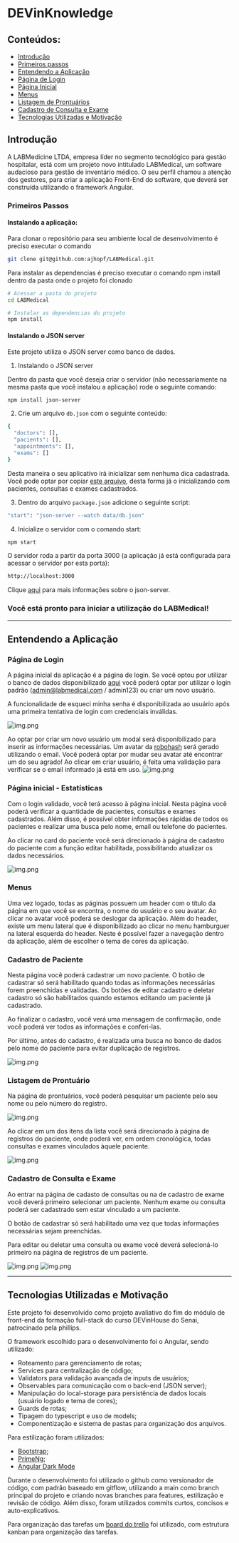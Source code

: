 # DEVinKnowledge

## Conteúdos:

- [Introdução](#introdução)
- [Primeiros passos](#primeiros-passos)
- [Entendendo a Aplicação](#entendendo-a-aplicação)
- [Página de Login](#página-de-login)
- [Página Inicial](#página-inicial---estatísticas)
- [Menus](#menus)
- [Listagem de Prontuários](#listagem-de-prontuário)
- [Cadastro de Consulta e Exame](#cadastro-de-consulta-e-exame)
- [Tecnologias Utilizadas e Motivação](#tecnologias-utilizadas-e-motivação)


## Introdução

A LABMedicine LTDA, empresa líder no segmento tecnológico para gestão hospitalar, está com um projeto novo intitulado LABMedical, um software audacioso para gestão de inventário médico. O seu perfil chamou a atenção dos gestores, para criar a aplicação Front-End do software, que deverá ser construída utilizando o framework Angular.

### Primeiros Passos

#### Instalando a aplicação:

Para clonar o repositório para seu ambiente local de desenvolvimento é preciso executar o comando

```bash 
git clone git@github.com:ajhopf/LABMedical.git
```

Para instalar as dependencias é preciso executar o comando npm install dentro da pasta onde o projeto foi clonado

```bash
# Acessar a pasta do projeto
cd LABMedical

# Instalar as dependencias do projeto
npm install
```

#### Instalando o JSON server

Este projeto utiliza o JSON server como banco de dados.

1) Instalando o JSON server

Dentro da pasta que você deseja criar o servidor (não necessariamente na mesma pasta que você instalou a aplicação) rode o seguinte comando:

```bash
npm install json-server
```

2) Crie um arquivo `db.json` com o seguinte conteúdo:

```bash
{
  "doctors": [],
  "pacients": [],
  "appointments": [],
  "exams": []
}
```
Desta maneira o seu aplicativo irá inicializar sem nenhuma dica cadastrada.
Você pode optar por copiar [este arquivo](https://github.com/ajhopf/json-server/blob/main/data/db.json), desta forma já o inicializando com pacientes, consultas e exames cadastrados.

3) Dentro do arquivo `package.json` adicione o seguinte script:

```bash
"start": "json-server --watch data/db.json"
```

4) Inicialize o servidor com o comando start:

```bash
npm start
```

O servidor roda a partir da porta 3000 (a aplicação já está configurada para acessar o servidor por esta porta):

```bash
http://localhost:3000
```

Clique [aqui](https://github.com/typicode/json-server) para mais informações sobre o json-server.

### Você está pronto para iniciar a utilização do LABMedical!

<hr>

## Entendendo a Aplicação

### Página de Login

A página inicial da aplicação é a página de login. Se você optou por utilizar o banco de dados disponibilizado [aqui](https://github.com/ajhopf/json-server/blob/main/data/db.json) você poderá optar por utilizar o login padrão (admin@labmedical.com / admin123) ou criar um novo usuário.

A funcionalidade de esqueci minha senha é disponibilizada ao usuário após uma primeira tentativa de login com credenciais inválidas.

![img.png](src/assets/readme-imgs/login.png)

Ao optar por criar um novo usuário um modal será disponibilizado para inserir as informações necessárias. Um avatar da [robohash](https://robohash.org/) será gerado utilizando o email. Você poderá optar por mudar seu avatar até encontrar um do seu agrado!
Ao clicar em criar usuário, é feita uma validação para verificar se o email informado já está em uso.
![img.png](src/assets/readme-imgs/new-user.png)

### Página inicial - Estatísticas

Com o login validado, você terá acesso à página inicial.
Nesta página você poderá verificar a quantidade de pacientes, consultas e exames cadastrados.
Além disso, é possível obter informações rápidas de todos os pacientes e realizar uma busca pelo nome, email  ou telefone do pacientes.

Ao clicar no card do paciente você será direcionado à página de cadastro do paciente com a função editar habilitada, possibilitando atualizar os dados necessários.

![img.png](src/assets/readme-imgs/statistics.png)

### Menus

Uma vez logado, todas as páginas possuem um header com o título da página em que você se encontra, o nome do usuário e o seu avatar. Ao clicar no avatar você poderá se deslogar da aplicação.
Além do header, existe um menu lateral que é disponibilizado ao clicar no menu hamburguer na lateral esquerda do header.
Neste é possível fazer a navegação dentro da aplicação, além de escolher o tema de cores da aplicação.

### Cadastro de Paciente

Nesta página você poderá cadastrar um novo paciente. O botão de cadastrar só será habilitado quando todas as informações necessárias forem preenchidas e validadas.
Os botões de editar cadastro e deletar cadastro só são habilitados quando estamos editando um paciente já cadastrado.

Ao finalizar o cadastro, você verá uma mensagem de confirmação, onde você poderá ver todos as informações e conferi-las.

Por último, antes do cadastro, é realizada uma busca no banco de dados pelo nome do paciente para evitar duplicação de registros.

![img.png](src/assets/readme-imgs/pacient-registration.png)

### Listagem de Prontuário

Na página de prontuários, você poderá pesquisar um paciente pelo seu nome ou pelo número do registro.

![img.png](src/assets/readme-imgs/records-listing.png)

Ao clicar em um dos itens da lista você será direcionado à página de registros do paciente, onde poderá ver, em ordem cronológica, todas consultas e exames vinculados àquele paciente.

![img.png](src/assets/readme-imgs/pacient-records.png)

### Cadastro de Consulta e Exame

Ao entrar na página de cadasto de consultas ou na de cadastro de exame você deverá primeiro selecionar um paciente. Nenhum exame ou consulta poderá ser cadastrado sem estar vinculado a um paciente.

O botão de cadastrar só será habilitado uma vez que todas informações necessárias sejam preenchidas.

Para editar ou deletar uma consulta ou exame você deverá selecioná-lo primeiro na página de registros de um paciente.

![img.png](src/assets/readme-imgs/appointment.png)
![img.png](src/assets/readme-imgs/exam.png)

<hr>

## Tecnologias Utilizadas e Motivação

Este projeto foi desenvolvido como projeto avaliativo do fim do módulo de front-end da formação full-stack do curso DEVinHouse do Senai, patrocinado pela phillips.

O framework escolhido para o desenvolvimento foi o Angular, sendo utilizado:

- Roteamento para gerenciamento de rotas;
- Services para centralização de código;
- Validators para validação avançada de inputs de usuários;
- Observables para comunicação com o back-end (JSON server);
- Manipulação do local-storage para persistência de dados locais (usuário logado e tema de cores);
- Guards de rotas;
- Tipagem do typescript e uso de models;
- Componentização e sistema de pastas para organização dos arquivos.

Para estilização foram utilizados:

- [Bootstrap](https://getbootstrap.com/);
- [PrimeNg](https://primeng.org/);
- [Angular Dark Mode](https://www.npmjs.com/package/angular-dark-mode)

Durante o desenvolvimento foi utilizado o github como versionador de código, com padrão baseado em gitflow, utilizando a main como branch principal do projeto e criando novas branches para features, estilização e revisão de código.
Além disso, foram utilizados commits curtos, concisos e auto-explicativos.

Para organização das tarefas um [board do trello](https://trello.com/b/4FbH6Ojs/devinhouse-projeto-2) foi utilizado, com estrutura kanban para organização das tarefas.